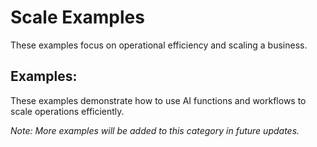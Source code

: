 # Scale Examples

These examples focus on operational efficiency and scaling a business.

## Examples:

These examples demonstrate how to use AI functions and workflows to scale operations efficiently.

_Note: More examples will be added to this category in future updates._
